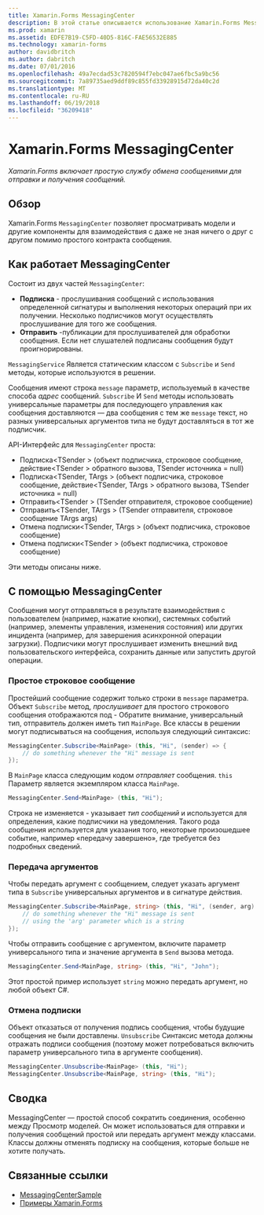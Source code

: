 ```yaml
---
title: Xamarin.Forms MessagingCenter
description: В этой статье описывается использование Xamarin.Forms MessagingCenter для отправки и получения сообщений, чтобы уменьшить взаимозависимости между классами, таких как просмотр моделей.
ms.prod: xamarin
ms.assetid: EDFE7B19-C5FD-40D5-816C-FAE56532E885
ms.technology: xamarin-forms
author: davidbritch
ms.author: dabritch
ms.date: 07/01/2016
ms.openlocfilehash: 49a7ecdad53c7820594f7ebc047ae6fbc5a9bc56
ms.sourcegitcommit: 7a89735aed9ddf89c855fd33928915d72da40c2d
ms.translationtype: MT
ms.contentlocale: ru-RU
ms.lasthandoff: 06/19/2018
ms.locfileid: "36209418"
---
```

# <a name="xamarinforms-messagingcenter"></a>Xamarin.Forms MessagingCenter

_Xamarin.Forms включает простую службу обмена сообщениями для отправки и получения сообщений._

<a name="Overview" />

## <a name="overview"></a>Обзор

Xamarin.Forms `MessagingCenter` позволяет просматривать модели и другие компоненты для взаимодействия с даже не зная ничего о друг с другом помимо простого контракта сообщения.

<a name="How_the_MessagingCenter_Works" />

## <a name="how-the-messagingcenter-works"></a>Как работает MessagingCenter

Состоит из двух частей `MessagingCenter`:

-  **Подписка** - прослушивания сообщений с использования определенной сигнатуры и выполнения некоторых операций при их получении. Несколько подписчиков могут осуществлять прослушивание для того же сообщения.
-  **Отправить** -публикации для прослушивателей для обработки сообщения. Если нет слушателей подписаны сообщения будут проигнорированы.


`MessagingService` Является статическим классом с `Subscribe` и `Send` методы, которые используются в решении.

Сообщения имеют строка `message` параметр, используемый в качестве способа *адрес* сообщений. `Subscribe` И `Send` методы использовать универсальные параметры для последующего управления как сообщения доставляются — два сообщения с тем же `message` текст, но разных универсальных аргументов типа не будут доставляться в тот же подписчик.

API-Интерфейс для `MessagingCenter` проста:

-  Подписка&lt;TSender > (объект подписчика, строковое сообщение, действие&lt;TSender > обратного вызова, TSender источника = null)
-  Подписка&lt;TSender, TArgs > (объект подписчика, строковое сообщение, действие&lt;TSender, TArgs > обратного вызова, TSender источника = null)
-  Отправить&lt;TSender > (TSender отправителя, строковое сообщение)
-  Отправить&lt;TSender, TArgs > (TSender отправителя, строковое сообщение TArgs args)
-  Отмена подписки&lt;TSender, TArgs > (объект подписчика, строковое сообщение)
-  Отмена подписки&lt;TSender > (объект подписчика, строковое сообщение)


Эти методы описаны ниже.

<a name="Using_the_MessagingCenter" />

## <a name="using-the-messagingcenter"></a>С помощью MessagingCenter

Сообщения могут отправляться в результате взаимодействия с пользователем (например, нажатие кнопки), системных событий (например, элементы управления, изменения состояния) или других инцидента (например, для завершения асинхронной операции загрузки). Подписчики могут прослушивает изменить внешний вид пользовательского интерфейса, сохранить данные или запустить другой операции.

### <a name="simple-string-message"></a>Простое строковое сообщение

Простейший сообщение содержит только строки в `message` параметра. Объект `Subscribe` метод, *прослушивает* для простого строкового сообщения отображаются под - Обратите внимание, универсальный тип, отправитель должен иметь тип `MainPage`. Все классы в решении могут подписываться на сообщения, используя следующий синтаксис:

```csharp
MessagingCenter.Subscribe<MainPage> (this, "Hi", (sender) => {
    // do something whenever the "Hi" message is sent
});
```

В `MainPage` класса следующим кодом *отправляет* сообщения. `this` Параметр является экземпляром класса `MainPage`.

```csharp
MessagingCenter.Send<MainPage> (this, "Hi");
```

Строка не изменяется - указывает *тип сообщений* и используется для определения, какие подписчики на уведомления. Такого рода сообщения используется для указания того, некоторые произошедшее событие, например «передачу завершено», где требуется без подробных сведений.

### <a name="passing-an-argument"></a>Передача аргументов

Чтобы передать аргумент с сообщением, следует указать аргумент типа в `Subscribe` универсальных аргументов и в сигнатуре действия.

```csharp
MessagingCenter.Subscribe<MainPage, string> (this, "Hi", (sender, arg) => {
    // do something whenever the "Hi" message is sent
    // using the 'arg' parameter which is a string
});
```

Чтобы отправить сообщение с аргументом, включите параметр универсального типа и значение аргумента в `Send` вызова метода.

```csharp
MessagingCenter.Send<MainPage, string> (this, "Hi", "John");
```

Этот простой пример использует `string` можно передать аргумент, но любой объект C#.

### <a name="unsubscribe"></a>Отмена подписки

Объект отказаться от получения подпись сообщения, чтобы будущие сообщения не были доставлены. `Unsubscribe` Синтаксис метода должны отражать подписи сообщения (поэтому может потребоваться включить параметр универсального типа в аргументе сообщения).

```csharp
MessagingCenter.Unsubscribe<MainPage> (this, "Hi");
MessagingCenter.Unsubscribe<MainPage, string> (this, "Hi");
```

<a name="Summary" />

## <a name="summary"></a>Сводка

MessagingCenter — простой способ сократить соединения, особенно между Просмотр моделей. Он может использоваться для отправки и получения сообщений простой или передать аргумент между классами. Классы должны отменять подписку на сообщения, которые больше не хотите получать.


## <a name="related-links"></a>Связанные ссылки

- [MessagingCenterSample](https://developer.xamarin.com/samples/UsingMessagingCenter)
- [Примеры Xamarin.Forms](https://github.com/xamarin/xamarin-forms-samples)
